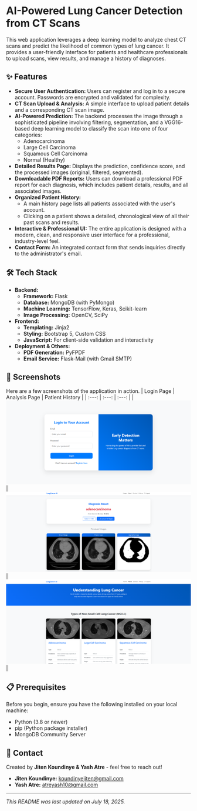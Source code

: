 # AI-Powered Lung Cancer Detection from CT Scans

This web application leverages a deep learning model to analyze chest CT scans and predict the likelihood of common types of lung cancer. It provides a user-friendly interface for patients and healthcare professionals to upload scans, view results, and manage a history of diagnoses.

## ✨ Features

- **Secure User Authentication:** Users can register and log in to a secure account. Passwords are encrypted and validated for complexity.
- **CT Scan Upload & Analysis:** A simple interface to upload patient details and a corresponding CT scan image.
- **AI-Powered Prediction:** The backend processes the image through a sophisticated pipeline involving filtering, segmentation, and a VGG16-based deep learning model to classify the scan into one of four categories:
    - Adenocarcinoma
    - Large Cell Carcinoma
    - Squamous Cell Carcinoma
    - Normal (Healthy)
- **Detailed Results Page:** Displays the prediction, confidence score, and the processed images (original, filtered, segmented).
- **Downloadable PDF Reports:** Users can download a professional PDF report for each diagnosis, which includes patient details, results, and all associated images.
- **Organized Patient History:**
    - A main history page lists all patients associated with the user's account.
    - Clicking on a patient shows a detailed, chronological view of all their past scans and results.
- **Interactive & Professional UI:** The entire application is designed with a modern, clean, and responsive user interface for a professional, industry-level feel.
- **Contact Form:** An integrated contact form that sends inquiries directly to the administrator's email.

## 🛠️ Tech Stack

- **Backend:**
    - **Framework:** Flask
    - **Database:** MongoDB (with PyMongo)
    - **Machine Learning:** TensorFlow, Keras, Scikit-learn
    - **Image Processing:** OpenCV, SciPy
- **Frontend:**
    - **Templating:** Jinja2
    - **Styling:** Bootstrap 5, Custom CSS
    - **JavaScript:** For client-side validation and interactivity
- **Deployment & Others:**
    - **PDF Generation:** PyFPDF
    - **Email Service:** Flask-Mail (with Gmail SMTP)
    
## 📸 Screenshots

Here are a few screenshots of the application in action.
| Login Page | Analysis Page | Patient History |
| :---: | :---: | :---: |
| ![Login Page Screenshot](./images/login.png) | ![Analysis Page Screenshot](./images/prediction.png) | ![History Page Screenshot](./images/history.png) |


## 📋 Prerequisites

Before you begin, ensure you have the following installed on your local machine:
- Python (3.8 or newer)
- pip (Python package installer)
- MongoDB Community Server

## 📧 Contact

Created by **Jiten Koundinye & Yash Atre** - feel free to reach out!

- **Jiten Koundinye:** koundinyejiten@gmail.com
- **Yash Atre:** atreyash10@gmail.com

---
*This README was last updated on July 18, 2025.*

